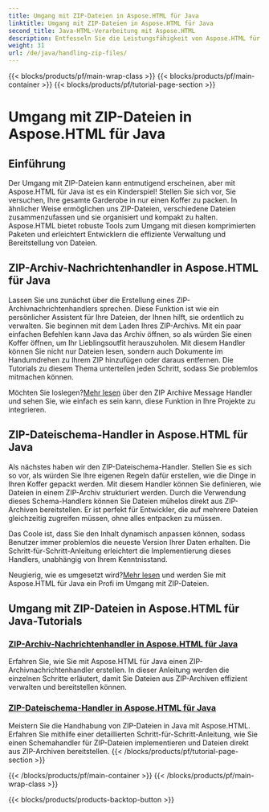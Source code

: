 ```yaml
---
title: Umgang mit ZIP-Dateien in Aspose.HTML für Java
linktitle: Umgang mit ZIP-Dateien in Aspose.HTML für Java
second_title: Java-HTML-Verarbeitung mit Aspose.HTML
description: Entfesseln Sie die Leistungsfähigkeit von Aspose.HTML für Java. Entdecken Sie Tutorials zum Umgang mit ZIP-Dateien und lernen Sie wichtige Techniken zur effektiven Verwaltung von ZIP-Archiven.
weight: 31
url: /de/java/handling-zip-files/
---
```


{{< blocks/products/pf/main-wrap-class >}}
{{< blocks/products/pf/main-container >}}
{{< blocks/products/pf/tutorial-page-section >}}

# Umgang mit ZIP-Dateien in Aspose.HTML für Java

## Einführung

Der Umgang mit ZIP-Dateien kann entmutigend erscheinen, aber mit Aspose.HTML für Java ist es ein Kinderspiel! Stellen Sie sich vor, Sie versuchen, Ihre gesamte Garderobe in nur einen Koffer zu packen. In ähnlicher Weise ermöglichen uns ZIP-Dateien, verschiedene Dateien zusammenzufassen und sie organisiert und kompakt zu halten. Aspose.HTML bietet robuste Tools zum Umgang mit diesen komprimierten Paketen und erleichtert Entwicklern die effiziente Verwaltung und Bereitstellung von Dateien.

## ZIP-Archiv-Nachrichtenhandler in Aspose.HTML für Java

Lassen Sie uns zunächst über die Erstellung eines ZIP-Archivnachrichtenhandlers sprechen. Diese Funktion ist wie ein persönlicher Assistent für Ihre Dateien, der Ihnen hilft, sie ordentlich zu verwalten. Sie beginnen mit dem Laden Ihres ZIP-Archivs. Mit ein paar einfachen Befehlen kann Java das Archiv öffnen, so als würden Sie einen Koffer öffnen, um Ihr Lieblingsoutfit herauszuholen. Mit diesem Handler können Sie nicht nur Dateien lesen, sondern auch Dokumente im Handumdrehen zu Ihrem ZIP hinzufügen oder daraus entfernen. Die Tutorials zu diesem Thema unterteilen jeden Schritt, sodass Sie problemlos mitmachen können. 

 Möchten Sie loslegen?[Mehr lesen](./zip-archive-message-handler/) über den ZIP Archive Message Handler und sehen Sie, wie einfach es sein kann, diese Funktion in Ihre Projekte zu integrieren.

## ZIP-Dateischema-Handler in Aspose.HTML für Java

Als nächstes haben wir den ZIP-Dateischema-Handler. Stellen Sie es sich so vor, als würden Sie Ihre eigenen Regeln dafür erstellen, wie die Dinge in Ihren Koffer gepackt werden. Mit diesem Handler können Sie definieren, wie Dateien in einem ZIP-Archiv strukturiert werden. Durch die Verwendung dieses Schema-Handlers können Sie Dateien mühelos direkt aus ZIP-Archiven bereitstellen. Er ist perfekt für Entwickler, die auf mehrere Dateien gleichzeitig zugreifen müssen, ohne alles entpacken zu müssen. 

Das Coole ist, dass Sie den Inhalt dynamisch anpassen können, sodass Benutzer immer problemlos die neueste Version Ihrer Daten erhalten. Die Schritt-für-Schritt-Anleitung erleichtert die Implementierung dieses Handlers, unabhängig von Ihrem Kenntnisstand. 

 Neugierig, wie es umgesetzt wird?[Mehr lesen](./zip-file-schema-handler/) und werden Sie mit Aspose.HTML für Java ein Profi im Umgang mit ZIP-Dateien.

## Umgang mit ZIP-Dateien in Aspose.HTML für Java-Tutorials
### [ZIP-Archiv-Nachrichtenhandler in Aspose.HTML für Java](./zip-archive-message-handler/)
Erfahren Sie, wie Sie mit Aspose.HTML für Java einen ZIP-Archivnachrichtenhandler erstellen. In dieser Anleitung werden die einzelnen Schritte erläutert, damit Sie Dateien aus ZIP-Archiven effizient verwalten und bereitstellen können.
### [ZIP-Dateischema-Handler in Aspose.HTML für Java](./zip-file-schema-handler/)
Meistern Sie die Handhabung von ZIP-Dateien in Java mit Aspose.HTML. Erfahren Sie mithilfe einer detaillierten Schritt-für-Schritt-Anleitung, wie Sie einen Schemahandler für ZIP-Dateien implementieren und Dateien direkt aus ZIP-Archiven bereitstellen.
{{< /blocks/products/pf/tutorial-page-section >}}

{{< /blocks/products/pf/main-container >}}
{{< /blocks/products/pf/main-wrap-class >}}

{{< blocks/products/products-backtop-button >}}

